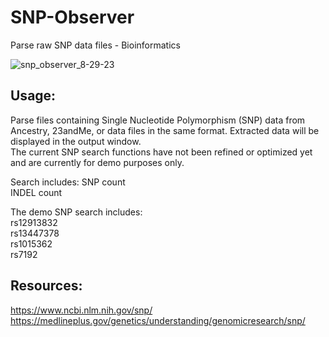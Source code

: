 # SNP-Observer
Parse raw SNP data files - Bioinformatics    

![snp_observer_8-29-23](https://github.com/kn0w0n3/SNP-Observer/assets/22214754/096ebdc7-bff4-4f5f-8e7d-0b8ca5809adf) 

## Usage:  

Parse files containing Single Nucleotide Polymorphism (SNP) data from Ancestry, 23andMe, or data files in the same format. Extracted data will be displayed in the output window.  
The current SNP search functions have not been refined or optimized yet and are currently for demo purposes only.  

Search includes:
SNP count  
INDEL count  

The demo SNP search includes:   
rs12913832    
rs13447378    
rs1015362    
rs7192      

## Resources:  

https://www.ncbi.nlm.nih.gov/snp/   
https://medlineplus.gov/genetics/understanding/genomicresearch/snp/  

